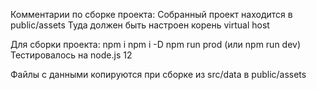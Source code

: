 Комментарии по сборке проекта:
Собранный проект находится в public/assets
Туда должен быть настроен корень virtual host

Для сборки проекта:
npm i
npm i -D
npm run prod (или npm run dev)
Тестировалось на node.js 12

Файлы с данными копируются при сборке из src/data в public/assets
